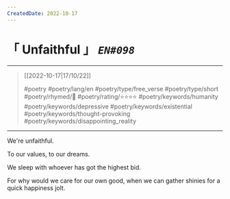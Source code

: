 ```yaml
---
CreatedDate: 2022-10-17
---
```

# &#12300; Unfaithful &#12301; *`EN#098`*

---

> [[2022-10-17|17/10/22]]
> 
> #poetry 
> #poetry/lang/en 
> #poetry/type/free_verse #poetry/type/short 
> #poetry/rhymed/🔴 
> #poetry/rating/⭐⭐⭐⭐ 
> #poetry/keywords/humanity #poetry/keywords/depressive #poetry/keywords/existential #poetry/keywords/thought-provoking #poetry/keywords/disappointing_reality 

---

We're
unfaithful.

To our values,
to our dreams.

We sleep with whoever
has got the highest bid.

For why would we care for our own good,
when we can gather shinies for a quick
happiness jolt.